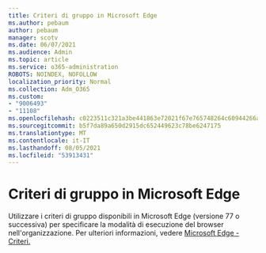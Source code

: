 ```yaml
---
title: Criteri di gruppo in Microsoft Edge
ms.author: pebaum
author: pebaum
manager: scotv
ms.date: 06/07/2021
ms.audience: Admin
ms.topic: article
ms.service: o365-administration
ROBOTS: NOINDEX, NOFOLLOW
localization_priority: Normal
ms.collection: Adm_O365
ms.custom:
- "9006493"
- "11108"
ms.openlocfilehash: c0223511c321a3be441863e72021f67e765748264c60944266ac1bdccdc78896
ms.sourcegitcommit: b5f7da89a650d2915dc652449623c78be6247175
ms.translationtype: MT
ms.contentlocale: it-IT
ms.lasthandoff: 08/05/2021
ms.locfileid: "53913431"
---
```

# <a name="group-policies-in-microsoft-edge"></a>Criteri di gruppo in Microsoft Edge

Utilizzare i criteri di gruppo disponibili in Microsoft Edge (versione 77 o successiva) per specificare la modalità di esecuzione del browser nell'organizzazione. Per ulteriori informazioni, vedere [Microsoft Edge - Criteri.](/deployedge/microsoft-edge-policies#available-policies)